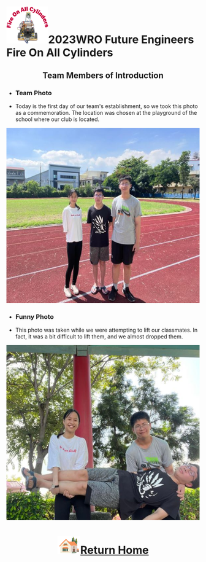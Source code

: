 ![LOGO](../other/img/logo.png)2023WRO Future Engineers Fire On All Cylinders  
=====
## <div align="center"> Team Members of Introduction</div>
- ### Team Photo  

- Today is the first day of our team's establishment, so we took this photo as a commemoration. The location was chosen at the playground of the school where our club is located.


<div align="center"><img src="./img/team_photo.jpg" width = "562" height = "456" alt="圖體照"  />  </div>  


- ### Funny Photo
- This photo was taken while we were attempting to lift our classmates. In fact, it was a bit difficult to lift them, and we almost dropped them.
  
<div align="center"><img src="./img/funny_photo.jpg" width = "562" height = "456" alt="趣味照" /> </div>  


# <div align="center">![HOME](../other/img/Home.png)[Return Home](../)</div> 

